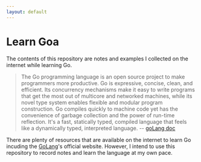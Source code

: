 ```yaml
---
layout: default
---
```

# Learn Goa

The contents of this repository are notes and examples I collected on the internet while learning Go. 

> The Go programming language is an open source project to make programmers more productive. Go is expressive, concise, clean, and efficient. Its concurrency mechanisms make it easy to write programs that get the most out of multicore and networked machines, while its novel type system enables flexible and modular program construction. Go compiles quickly to machine code yet has the convenience of garbage collection and the power of run-time reflection. It's a fast, statically typed, compiled language that feels like a dynamically typed, interpreted language.
 -- [goLang doc](https://golang.org/doc/)

There are plenty of resources that are available on the internet to learn Go incuding the [GoLang](https://golang.org/doc/)'s official website. However, I intend to use this repository to record notes and learn the language at my own pace.